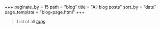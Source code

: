 +++
paginate_by = 15
path = "blog"
title = "All blog posts"
sort_by = "date"
page_template = "blog-page.html"
+++


> List of all *[tags](/tags)*









